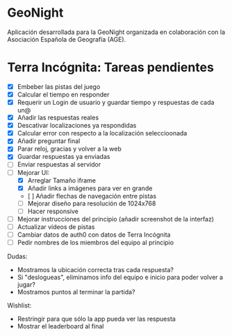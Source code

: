 # GeoNight

Aplicación desarrollada para la GeoNight organizada en colaboración con la Asociación Española de Geografía (AGE).

# Terra Incógnita: Tareas pendientes

- [x] Embeber las pistas del juego
- [x] Calcular el tiempo en responder
- [x] Requerir un Login de usuario y guardar tiempo y respuestas de cada un@
- [x] Añadir las respuestas reales
- [x] Descativar localizaciones ya respondidas
- [x] Calcular error con respecto a la localización seleccioonada
- [x] Añadir preguntar final
- [x] Parar reloj, gracias y volver a la web
- [x] Guardar respuestas ya enviadas
- [ ] Enviar respuestas al servidor
- [ ] Mejorar UI:
  - [x] Arreglar Tamaño iframe
  - [x] Añadir links a imágenes para ver en grande
  - [ ] Añadir flechas de navegación entre pistas
  - [ ] Mejorar diseño para resolución de 1024x768
  - [ ] Hacer responsive
- [ ] Mejorar instrucciones del principio (añadir screenshot de la interfaz)
- [ ] Actualizar vídeos de pistas
- [ ] Cambiar datos de auth0 con datos de Terra Incógnita
- [ ] Pedir nombres de los miembros del equipo al principio

Dudas:

- Mostramos la ubicación correcta tras cada respuesta?
- Si "deslogueas", eliminamos info del equipo e inicio para poder volver a jugar?
- Mostramos puntos al terminar la partida?

Wishlist:

- Restringir para que sólo la app pueda ver las respuesta
- Mostrar el leaderboard al final
